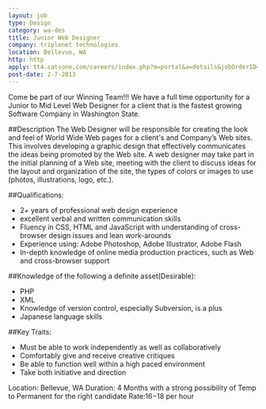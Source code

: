 ```yaml
---
layout: job
type: Design
category: wa-des
title: Junior Web Designer
company: triplenet technologies
location: Bellevue, WA
http: http
apply: tt4.catsone.com/careers/index.php?m=portal&a=details&jobOrderID=1023734&ref=WorkCreative.net
post-date: 2-7-2013
---
```


Come be part of our Winning Team!!! We have a full time opportunity for a Junior to Mid Level  Web Designer for a client that is the fastest growing Software Company in Washington State.
 
##Description
The Web Designer will be responsible for creating the look and feel of World Wide Web pages for a client's and Company’s Web sites. This involves developing a graphic design that effectively communicates the ideas being promoted by the Web site. A web designer may take part in the initial planning of a Web site, meeting with the client to discuss ideas for the layout and organization of the site, the types of colors or images to use (photos, illustrations, logo, etc.).

##Qualifications:

* 2+ years of professional web design experience
* excellent verbal and written communication skills
* Fluency in CSS, HTML and JavaScript with understanding of cross-browser design issues and lean work-arounds
* Experience using: Adobe Photoshop, Adobe Illustrator, Adobe Flash
* In-depth knowledge of online media production practices, such as Web and cross-browser support

##Knowledge of the following a definite asset(Desirable):

* PHP
* XML
* Knowledge of version control, especially Subversion, is a plus
* Japanese language skills


##Key Traits:

* Must be able to work independently as well as collaboratively
* Comfortably give and receive creative critiques
* Be able to function well within a high paced environment
* Take both initiative and direction
 
Location: Bellevue, WA
Duration: 4 Months with a strong possibility of Temp to Permanent for the right candidate
Rate:$16-$18 per hour